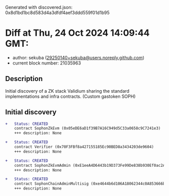 Generated with discovered.json: 0x8d1bd1bc8d583d4a3dfdf4aef3ddd559f01d1b95

# Diff at Thu, 24 Oct 2024 14:09:44 GMT:

- author: sekuba (<29250140+sekuba@users.noreply.github.com>)
- current block number: 21035963

## Description

Initial discovery of a ZK stack Validium sharing the standard implementations and infra contracts. (Custom gastoken SOPH)

## Initial discovery

```diff
+   Status: CREATED
    contract SophonZkEvm (0x05eDE6aD1f39B7A16C949d5C33a0658c9C7241e3)
    +++ description: None
```

```diff
+   Status: CREATED
    contract Verifier (0x70F3FBf8a427155185Ec90BED8a3434203de9604)
    +++ description: None
```

```diff
+   Status: CREATED
    contract SophonZkEvmAdmin (0xE1eeA4D6443b19D373Fe99De838b930Ef0ac2Ad3)
    +++ description: None
```

```diff
+   Status: CREATED
    contract SophonChainAdminMultisig (0xe4644b6d106A18062344c0A853666bc0B8f052d1)
    +++ description: None
```
